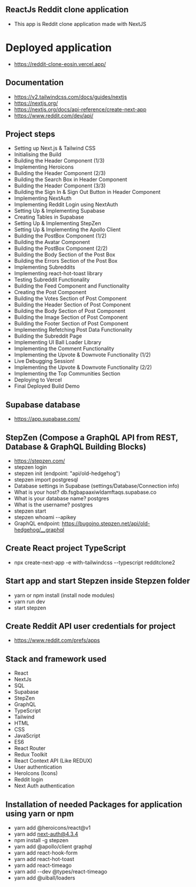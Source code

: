 ## ReactJs Reddit clone application
* This app is Reddit clone application made with NextJS

# Deployed application
* https://reddit-clone-eosin.vercel.app/

## Documentation
* https://v2.tailwindcss.com/docs/guides/nextjs
* https://nextjs.org/
* https://nextjs.org/docs/api-reference/create-next-app
* https://www.reddit.com/dev/api/

## Project steps
* Setting up Next.js & Tailwind CSS
* Initialising the Build
* Building the Header Component (1/3)
* Implementing Heroicons
* Building the Header Component (2/3)
* Building the Search Box in Header Component
* Building the Header Component (3/3)
* Building the Sign In & Sign Out Button in Header Component
* Implementing NextAuth
* Implementing Reddit Login using NextAuth
* Setting Up & Implementing Supabase
* Creating Tables in Supabase
* Setting Up & Implementing StepZen
* Setting Up & Implementing the Apollo Client
* Building the PostBox Component (1/2)
* Building the Avatar Component
* Building the PostBox Component (2/2)
* Building the Body Section of the Post Box
* Building the Errors Section of the Post Box
* Implementing Subreddits
* Implementing react-hot-toast library
* Testing Subreddit Functionality
* Building the Feed Component and Functionality
* Creating the Post Component
* Building the Votes Section of Post Component
* Building the Header Section of Post Component
* Building the Body Section of Post Component
* Building the Image Section of Post Component
* Building the Footer Section of Post Component
* Implementing Refetching Post Data Functionality
* Building the Subreddit Page
* Implementing UI Ball Loader Library
* Implementing the Comment Functionality
* Implementing the Upvote & Downvote Functionality (1/2)
* Live Debugging Session!
* Implementing the Upvote & Downvote Functionality (2/2)
* Implementing the Top Communities Section
* Deploying to Vercel
* Final Deployed Build Demo

## Supabase database
* https://app.supabase.com/

## StepZen (Compose a GraphQL API from REST, Database & GraphQL Building Blocks)
* https://stepzen.com/
* stepzen login
* stepzen init (endpoint: "api/old-hedgehog")
* stepzen import postgresql
* Database settings in Supabase (settings/Database/Connection info)
* What is your host? db.fsgbapaaxiwldamftaqs.supabase.co
* What is your database name? postgres
* What is the username? postgres
* stepzen start
* stepzen whoami --apikey
* GraphQL endpoint: https://bugojno.stepzen.net/api/old-hedgehog/__graphql

## Create React project TypeScript
* npx create-next-app -e with-tailwindcss --typescript redditclone2

## Start app and start Stepzen inside Stepzen folder
* yarn or npm install (install node modules)
* yarn run dev
* start stepzen  

## Create Reddit API user credentials for project
* https://www.reddit.com/prefs/apps

## Stack and framework used
* React
* NextJs
* SQL
* Supabase
* StepZen
* GraphQL
* TypeScript
* Tailwind
* HTML
* CSS
* JavaScript
* ES6
* React Router
* Redux Toolkit
* React Context API (Like REDUX)
* User authentication
* HeroIcons (Icons)
* Reddit login
* Next Auth authentication

## Installation of needed Packages for application using yarn or npm
* yarn add @heroicons/react@v1
* yarn add next-auth@4.3.4
* npm install -g stepzen
* yarn add @apollo/client graphql
* yarn add react-hook-form
* yarn add react-hot-toast
* yarn add react-timeago
* yarn add --dev @types/react-timeago
* yarn add @uiball/loaders
